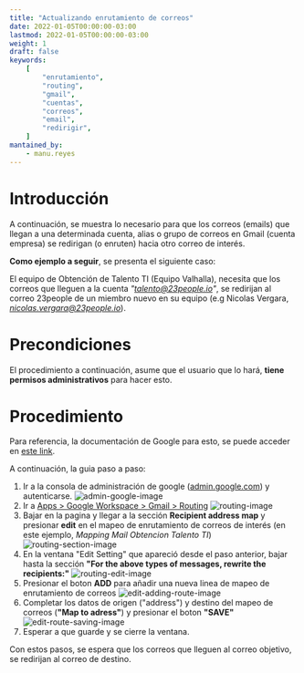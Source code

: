 ```yaml
---
title: "Actualizando enrutamiento de correos"
date: 2022-01-05T00:00:00-03:00
lastmod: 2022-01-05T00:00:00-03:00
weight: 1
draft: false
keywords:
    [
        "enrutamiento",
        "routing",
        "gmail",
        "cuentas",
        "correos",
        "email",
        "redirigir",
    ]
mantained_by:
    - manu.reyes
---
```


# Introducción

A continuación, se muestra lo necesario para que los correos (emails) que llegan a una determinada cuenta, alias o grupo de correos en Gmail (cuenta empresa) se redirigan (o enruten) hacia otro correo de interés.

**Como ejemplo a seguir**, se presenta el siguiente caso:

El equipo de Obtención de Talento TI (Equipo Valhalla), necesita que los correos que lleguen a la cuenta _"talento@23people.io"_, se redirijan al correo 23people de un miembro nuevo en su equipo (e.g Nicolas Vergara, *nicolas.vergara@23people.io*).

# Precondiciones

El procedimiento a continuación, asume que el usuario que lo hará, **tiene permisos administrativos** para hacer esto.

# Procedimiento

Para referencia, la documentación de Google para esto, se puede acceder en [este link](https://apps.google.com/supportwidget/articlehome?hl=en&article_url=https%3A%2F%2Fsupport.google.com%2Fa%2Fanswer%2F4524505%3Fhl%3Den&product_context=4524505&product_name=UnuFlow&trigger_context=a).

A continuación, la guia paso a paso:

1. Ir a la consola de administración de google ([admin.google.com](https://admin.google.com/)) y autenticarse.
   ![admin-google-image](../images/admin-console.png)
2. Ir a [Apps > Google Workspace > Gmail > Routing](https://admin.google.com/ac/apps/gmail/routing)
   ![routing-image](../images/routing-main.png)
3. Bajar en la pagina y llegar a la sección **Recipient address map** y presionar **edit** en el mapeo de enrutamiento de correos de interés (en este ejemplo, _Mapping Mail Obtencion Talento TI_)
   ![routing-section-image](../images/routing-section.png)
4. En la ventana "Edit Setting" que apareció desde el paso anterior, bajar hasta la sección **"For the above types of messages, rewrite the recipients:"**
   ![routing-edit-image](../images/routing-edit.png)
5. Presionar el boton **ADD** para añadir una nueva linea de mapeo de enrutamiento de correos
   ![edit-adding-route-image](../images/edit-adding-route.png)
6. Completar los datos de origen ("address") y destino del mapeo de correos (**"Map to adress"**) y presionar el boton **"SAVE"**
   ![edit-route-saving-image](../images/edit-route-saving.png)
7. Esperar a que guarde y se cierre la ventana.

Con estos pasos, se espera que los correos que lleguen al correo objetivo, se redirijan al correo de destino.
